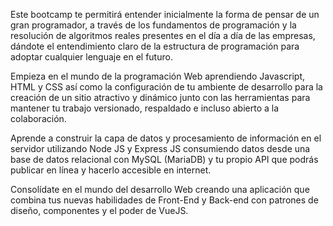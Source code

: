 Este bootcamp te permitirá entender inicialmente la forma de pensar de un gran programador, a través de los fundamentos de programación y la resolución de algoritmos reales presentes en el día a día de las empresas, dándote el entendimiento claro de la estructura de programación para adoptar cualquier lenguaje en el futuro.

Empieza en el mundo de la programación Web aprendiendo Javascript, HTML y CSS así como la configuración de tu ambiente de desarrollo para la creación de un sitio atractivo y dinámico junto con las herramientas para mantener tu trabajo versionado, respaldado e incluso abierto a la colaboración.

Aprende a construir la capa de datos y procesamiento de información en el servidor utilizando Node JS y Express JS consumiendo datos desde una base de datos relacional con MySQL (MariaDB) y tu propio API que podrás publicar en línea y hacerlo accesible en internet.

Consolídate en el mundo del desarrollo Web creando una aplicación que combina tus nuevas habilidades de Front-End y Back-end con patrones de diseño, componentes y el poder de VueJS.